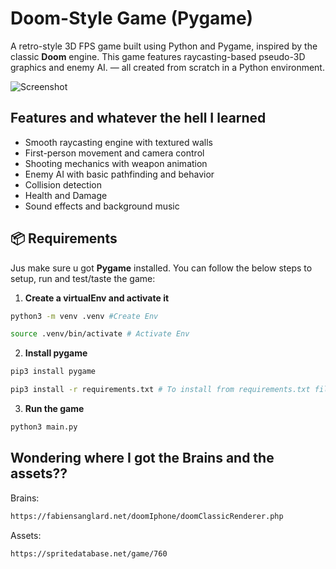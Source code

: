 # Doom-Style Game (Pygame)

A retro-style 3D FPS game built using Python and Pygame, inspired by the classic **Doom** engine. This game features raycasting-based pseudo-3D graphics and enemy AI. — all created from scratch in a Python environment.

![Screenshot](sreenshots/screenshot.png)

## Features and whatever the hell I learned

- Smooth raycasting engine with textured walls
- First-person movement and camera control
- Shooting mechanics with weapon animation
- Enemy AI with basic pathfinding and behavior
- Collision detection
- Health and Damage
- Sound effects and background music

## 📦 Requirements

Jus make sure u got **Pygame** installed. You can follow the below steps to setup, run and test/taste the game:

1. **Create a virtualEnv and activate it**
```bash
python3 -m venv .venv #Create Env

source .venv/bin/activate # Activate Env
```

2. **Install pygame**
```bash 
pip3 install pygame 

pip3 install -r requirements.txt # To install from requirements.txt file maybe.
```

3. **Run the game**
```bash
python3 main.py
```



## Wondering where I got the Brains and the assets??
Brains:
```bash
https://fabiensanglard.net/doomIphone/doomClassicRenderer.php
```
Assets:
```bash 
https://spritedatabase.net/game/760
```
